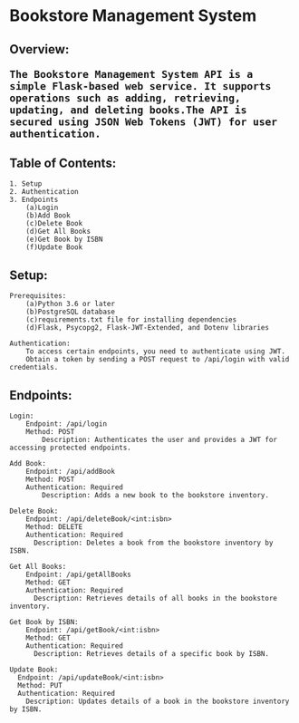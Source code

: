 <h1>Bookstore Management System</h1>


<h2>Overview:

    The Bookstore Management System API is a simple Flask-based web service. It supports operations such as adding, retrieving, updating, and deleting books.The API is secured using JSON Web Tokens (JWT) for user authentication.
</h2>


<h2>Table of Contents:</h2>

    1. Setup
    2. Authentication
    3. Endpoints
        (a)Login
        (b)Add Book
        (c)Delete Book
        (d)Get All Books
        (e)Get Book by ISBN
        (f)Update Book

<h2>Setup: </h2>

    Prerequisites:
        (a)Python 3.6 or later
        (b)PostgreSQL database
        (c)requirements.txt file for installing dependencies
        (d)Flask, Psycopg2, Flask-JWT-Extended, and Dotenv libraries
    
    Authentication:
        To access certain endpoints, you need to authenticate using JWT. 
        Obtain a token by sending a POST request to /api/login with valid credentials.

<h2>Endpoints:</h2>

    Login:
        Endpoint: /api/login
        Method: POST
            Description: Authenticates the user and provides a JWT for accessing protected endpoints.
        
    Add Book:
        Endpoint: /api/addBook
        Method: POST
        Authentication: Required
            Description: Adds a new book to the bookstore inventory.
        
    Delete Book:
        Endpoint: /api/deleteBook/<int:isbn>
        Method: DELETE
        Authentication: Required
          Description: Deletes a book from the bookstore inventory by ISBN.
        
    Get All Books:
        Endpoint: /api/getAllBooks
        Method: GET
        Authentication: Required
          Description: Retrieves details of all books in the bookstore inventory.
        
    Get Book by ISBN:
        Endpoint: /api/getBook/<int:isbn>
        Method: GET
        Authentication: Required
          Description: Retrieves details of a specific book by ISBN.
        
    Update Book:
      Endpoint: /api/updateBook/<int:isbn>
      Method: PUT
      Authentication: Required
        Description: Updates details of a book in the bookstore inventory by ISBN.
      
